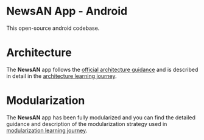 # NewsAN App - Android 

This open-source android codebase.

# Architecture

The **NewsAN** app follows the
[official architecture guidance](https://developer.android.com/topic/architecture) 
and is described in detail in the
[architecture learning journey](docs/ArchitectureLearningJourney.md).

# Modularization

The **NewsAN** app has been fully modularized and you can find the detailed guidance and
description of the modularization strategy used in
[modularization learning journey](docs/ModularizationLearningJourney.md).
